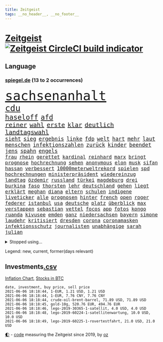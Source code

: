 ```yaml
---
title: Zeitgeist
tags: __no_header__, __no_footer__
---
```


# [Zeitgeist](https://oliz.io/zeitgeist/) [![Zeitgeist CircleCI build indicator](https://circleci.com/gh/ooz/zeitgeist.svg?style=shield)](https://circleci.com/gh/ooz/zeitgeist)

## Language

<h3><a href="https://www.spiegel.de" target="_blank">spiegel.de</a> (13 to 2 occurrences)</h3>
<p style="font-family:monospace">
<span style="font-size:32pt"><a href="news_links.html#sachsenanhalt" class="current">sachsenanhalt</a></span>
<br>
<span style="font-size:21pt"><a href="news_links.html#cdu" class="current">cdu</a></span>
<br>
<span style="font-size:17pt"><a href="news_links.html#haseloff" class="current">haseloff</a></span>
<span style="font-size:17pt"><a href="news_links.html#afd" class="current">afd</a></span>
<br>
<span style="font-size:15pt"><a href="news_links.html#reiner" class="current">reiner</a></span>
<span style="font-size:15pt"><a href="news_links.html#wahl" class="current">wahl</a></span>
<span style="font-size:15pt"><a href="news_links.html#erste" class="current">erste</a></span>
<span style="font-size:15pt"><a href="news_links.html#klar" class="current">klar</a></span>
<span style="font-size:15pt"><a href="news_links.html#deutlich" class="current">deutlich</a></span>
<span style="font-size:15pt"><a href="news_links.html#landtagswahl" class="current">landtagswahl</a></span>
<br>
<span style="font-size:13pt"><a href="news_links.html#sieht" class="current">sieht</a></span>
<span style="font-size:13pt"><a href="news_links.html#sieg" class="current">sieg</a></span>
<span style="font-size:13pt"><a href="news_links.html#ergebnis" class="current">ergebnis</a></span>
<span style="font-size:13pt"><a href="news_links.html#linke" class="current">linke</a></span>
<span style="font-size:13pt"><a href="news_links.html#fdp" class="current">fdp</a></span>
<span style="font-size:13pt"><a href="news_links.html#welt" class="current">welt</a></span>
<span style="font-size:13pt"><a href="news_links.html#hart" class="current">hart</a></span>
<span style="font-size:13pt"><a href="news_links.html#mehr" class="current">mehr</a></span>
<span style="font-size:13pt"><a href="news_links.html#laut" class="current">laut</a></span>
<span style="font-size:13pt"><a href="news_links.html#menschen" class="current">menschen</a></span>
<span style="font-size:13pt"><a href="news_links.html#infektionszahlen" class="current">infektionszahlen</a></span>
<span style="font-size:13pt"><a href="news_links.html#zurück" class="current">zurück</a></span>
<span style="font-size:13pt"><a href="news_links.html#kinder" class="current">kinder</a></span>
<span style="font-size:13pt"><a href="news_links.html#beendet" class="current">beendet</a></span>
<span style="font-size:13pt"><a href="news_links.html#jens" class="current">jens</a></span>
<span style="font-size:13pt"><a href="news_links.html#spahn" class="current">spahn</a></span>
<span style="font-size:13pt"><a href="news_links.html#engels" class="new">engels</a></span>
<br>
<span style="font-size:12pt"><a href="news_links.html#frau" class="current">frau</a></span>
<span style="font-size:12pt"><a href="news_links.html#rhein" class="new">rhein</a></span>
<span style="font-size:12pt"><a href="news_links.html#gerettet" class="current">gerettet</a></span>
<span style="font-size:12pt"><a href="news_links.html#kardinal" class="current">kardinal</a></span>
<span style="font-size:12pt"><a href="news_links.html#reinhard" class="current">reinhard</a></span>
<span style="font-size:12pt"><a href="news_links.html#marx" class="current">marx</a></span>
<span style="font-size:12pt"><a href="news_links.html#bringt" class="current">bringt</a></span>
<span style="font-size:12pt"><a href="news_links.html#prognose" class="current">prognose</a></span>
<span style="font-size:12pt"><a href="news_links.html#hochrechnung" class="new">hochrechnung</a></span>
<span style="font-size:12pt"><a href="news_links.html#sehen" class="current">sehen</a></span>
<span style="font-size:12pt"><a href="news_links.html#anonymous" class="new">anonymous</a></span>
<span style="font-size:12pt"><a href="news_links.html#elon" class="current">elon</a></span>
<span style="font-size:12pt"><a href="news_links.html#musk" class="current">musk</a></span>
<span style="font-size:12pt"><a href="news_links.html#sifan" class="new">sifan</a></span>
<span style="font-size:12pt"><a href="news_links.html#hassan" class="current">hassan</a></span>
<span style="font-size:12pt"><a href="news_links.html#verbessert" class="current">verbessert</a></span>
<span style="font-size:12pt"><a href="news_links.html#10000meterweltrekord" class="new">10000meterweltrekord</a></span>
<span style="font-size:12pt"><a href="news_links.html#spielen" class="current">spielen</a></span>
<span style="font-size:12pt"><a href="news_links.html#spd" class="current">spd</a></span>
<span style="font-size:12pt"><a href="news_links.html#hochrechnungen" class="current">hochrechnungen</a></span>
<span style="font-size:12pt"><a href="news_links.html#ministerpräsident" class="current">ministerpräsident</a></span>
<span style="font-size:12pt"><a href="news_links.html#wiedereinzug" class="new">wiedereinzug</a></span>
<span style="font-size:12pt"><a href="news_links.html#landtag" class="current">landtag</a></span>
<span style="font-size:12pt"><a href="news_links.html#özdemir" class="current">özdemir</a></span>
<span style="font-size:12pt"><a href="news_links.html#russland" class="current">russland</a></span>
<span style="font-size:12pt"><a href="news_links.html#türkei" class="current">türkei</a></span>
<span style="font-size:12pt"><a href="news_links.html#magdeburg" class="current">magdeburg</a></span>
<span style="font-size:12pt"><a href="news_links.html#drei" class="current">drei</a></span>
<span style="font-size:12pt"><a href="news_links.html#burkina" class="new">burkina</a></span>
<span style="font-size:12pt"><a href="news_links.html#faso" class="new">faso</a></span>
<span style="font-size:12pt"><a href="news_links.html#thorsten" class="current">thorsten</a></span>
<span style="font-size:12pt"><a href="news_links.html#lehr" class="new">lehr</a></span>
<span style="font-size:12pt"><a href="news_links.html#deutschland" class="current">deutschland</a></span>
<span style="font-size:12pt"><a href="news_links.html#gehen" class="current">gehen</a></span>
<span style="font-size:12pt"><a href="news_links.html#liegt" class="current">liegt</a></span>
<span style="font-size:12pt"><a href="news_links.html#erklärt" class="current">erklärt</a></span>
<span style="font-size:12pt"><a href="news_links.html#meghan" class="current">meghan</a></span>
<span style="font-size:12pt"><a href="news_links.html#diana" class="current">diana</a></span>
<span style="font-size:12pt"><a href="news_links.html#eltern" class="current">eltern</a></span>
<span style="font-size:12pt"><a href="news_links.html#schulen" class="current">schulen</a></span>
<span style="font-size:12pt"><a href="news_links.html#indigene" class="new">indigene</a></span>
<span style="font-size:12pt"><a href="news_links.html#liveticker" class="new">liveticker</a></span>
<span style="font-size:12pt"><a href="news_links.html#alle" class="current">alle</a></span>
<span style="font-size:12pt"><a href="news_links.html#prognosen" class="current">prognosen</a></span>
<span style="font-size:12pt"><a href="news_links.html#hinter" class="current">hinter</a></span>
<span style="font-size:12pt"><a href="news_links.html#french" class="new">french</a></span>
<span style="font-size:12pt"><a href="news_links.html#open" class="new">open</a></span>
<span style="font-size:12pt"><a href="news_links.html#roger" class="current">roger</a></span>
<span style="font-size:12pt"><a href="news_links.html#federer" class="current">federer</a></span>
<span style="font-size:12pt"><a href="news_links.html#istanbul" class="current">istanbul</a></span>
<span style="font-size:12pt"><a href="news_links.html#usa" class="current">usa</a></span>
<span style="font-size:12pt"><a href="news_links.html#deutsche" class="current">deutsche</a></span>
<span style="font-size:12pt"><a href="news_links.html#platz" class="current">platz</a></span>
<span style="font-size:12pt"><a href="news_links.html#überblick" class="current">überblick</a></span>
<span style="font-size:12pt"><a href="news_links.html#max" class="current">max</a></span>
<span style="font-size:12pt"><a href="news_links.html#verstappen" class="current">verstappen</a></span>
<span style="font-size:12pt"><a href="news_links.html#sebastian" class="current">sebastian</a></span>
<span style="font-size:12pt"><a href="news_links.html#vettel" class="current">vettel</a></span>
<span style="font-size:12pt"><a href="news_links.html#focos" class="new">focos</a></span>
<span style="font-size:12pt"><a href="news_links.html#app" class="current">app</a></span>
<span style="font-size:12pt"><a href="news_links.html#fotos" class="current">fotos</a></span>
<span style="font-size:12pt"><a href="news_links.html#kongo" class="current">kongo</a></span>
<span style="font-size:12pt"><a href="news_links.html#ruanda" class="current">ruanda</a></span>
<span style="font-size:12pt"><a href="news_links.html#kivusee" class="new">kivusee</a></span>
<span style="font-size:12pt"><a href="news_links.html#emden" class="new">emden</a></span>
<span style="font-size:12pt"><a href="news_links.html#ganz" class="current">ganz</a></span>
<span style="font-size:12pt"><a href="news_links.html#niedersachsen" class="current">niedersachsen</a></span>
<span style="font-size:12pt"><a href="news_links.html#bayern" class="current">bayern</a></span>
<span style="font-size:12pt"><a href="news_links.html#simone" class="current">simone</a></span>
<span style="font-size:12pt"><a href="news_links.html#laudehr" class="new">laudehr</a></span>
<span style="font-size:12pt"><a href="news_links.html#kritisiert" class="current">kritisiert</a></span>
<span style="font-size:12pt"><a href="news_links.html#dresden" class="current">dresden</a></span>
<span style="font-size:12pt"><a href="news_links.html#corona" class="current">corona</a></span>
<span style="font-size:12pt"><a href="news_links.html#coronamasken" class="current">coronamasken</a></span>
<span style="font-size:12pt"><a href="news_links.html#infektionsschutz" class="current">infektionsschutz</a></span>
<span style="font-size:12pt"><a href="news_links.html#journalisten" class="current">journalisten</a></span>
<span style="font-size:12pt"><a href="news_links.html#unabhängige" class="current">unabhängige</a></span>
<span style="font-size:12pt"><a href="news_links.html#sarah" class="current">sarah</a></span>
<span style="font-size:12pt"><a href="news_links.html#julian" class="current">julian</a></span>
</p>
<details>
<summary>Stopped using...</summary>
<p class="former" style="font-size:12pt">
coronainfektionen(227) kultusministerkonferenz(227) kurzfristig(227) lebenslanger(227) spuren(227) einsparen(226) erscheinen(226) fischer(226) frank(226) geschäft(226) herrscht(226) hinterlassen(226) kita(226) philippinen(226) prüfung(226) williams(226) witz(226) wütet(226) 5(225) abends(225) ausgang(225) bayerische(225) daniel(225) entwurf(225) kurzem(225) lustig(225) massiver(225) nannte(225) rechtsextremismus(225) republikanische(225) schweigt(225) weise(225) angeordnet(224) ans(224) ard(224) dauerhaft(224) eingestuft(224) enorm(224) erleben(224) fußballs(224) führende(224) gedacht(224) kalifornien(224) kooperiert(224) lübcke(224) mailand(224) regisseurin(224) richten(224) rtl(224) sascha(224) versehentlich(224) vorschlag(224) aufsehen(223) diskussion(223) drauf(223) einzelhandel(223) einzelne(223) elektroauto(223) entschuldigt(223) gekostet(223) gutachten(223) juan(223) jubiläum(223) leipziger(223) mysteriöse(223) niveau(223) onlinehandel(223) plattformen(223) quartal(223) umsatzplus(223) wald(223) wünschen(223) 89(222) begründung(222) bewährung(222) bildet(222) coronahotspot(222) coronawarnapp(222) ehren(222) elektroautos(222) geboren(222) giftanschlag(222) laden(222) merkt(222) nfl(222) radfahrer(222) rassistische(222) rassistischer(222) subventionen(222) verhängte(222) aufsichtsrat(221) babys(221) bahnhof(221) befragt(221) befreiung(221) gewerkschaften(221) illegalen(221) jagd(221) mangelt(221) negativ(221) verärgert(221) überlebte(221) beschimpft(220) geholfen(220) hotspots(220) impfbereitschaft(220) lud(220) mitarbeiterinnen(220) regisseur(220) riesige(220) schrumpfen(220) schwangere(220) sportdirektor(220) versuch(220) angeklagte(219) augenzeugen(219) ausbauen(219) ausgewertet(219) ber(219) deutet(219) dienen(219) ersatz(219) euphorie(219) fließt(219) gebaut(219) gewaltsam(219) geworfen(219) grand(219) infektion(219) klingbeil(219) lokale(219) metern(219) militärs(219) regierungen(219) sexismus(219) sprecher(219) verbreitete(219) verfilmt(219) vorliegt(219) öfter(219) 43(218) angemessen(218) belastet(218) beliebt(218) erhielt(218) extreme(218) fahrzeuge(218) house(218) humor(218) kleiner(218) kneipe(218) korrekt(218) krankheit(218) kremlkritikers(218) manches(218) seitdem(218) stau(218) tradition(218) verschieben(218) 98(217) absolut(217) asiatischen(217) bundespolizei(217) cool(217) dubai(217) endgültig(217) erfolge(217) gerät(217) grünheide(217) halben(217) inszenierung(217) mitgliedschaft(217) rutschen(217) schlag(217) update(217) vermittelt(217) werbung(217) wären(217) zentrales(217) begrenzen(216) beschäftigen(216) blockiert(216) brachen(216) bremst(216) fair(216) m(216) magazin(216) marija(216) massenhaft(216) polens(216) präsidentschaftswahlen(216) sauerstoff(216) streng(216) strengere(216) terroristischen(216) zucker(216) 400000(215) ausbau(215) coronatoten(215) dezember(215) enkelin(215) feuerwehrleute(215) gesunden(215) glaubt(215) stock(215) verriet(215) via(215) vollstreckt(215) wurzeln(215) 500(214) asiens(214) atem(214) brauchte(214) desaster(214) ereignis(214) fernen(214) hingerichtet(214) inmitten(214) jahrhundert(214) kochinstituts(214) längere(214) nordirland(214) prominente(214) verabreicht(214) wissenschaft(214) zwillinge(214) 52(213) coronaerkrankung(213) coronapolitik(213) entscheidend(213) geheimnis(213) gesteht(213) hölle(213) inhaftiert(213) institut(213) monatelangen(213) niederlande(213) offizielle(213) otto(213) rekonstruiert(213) sprengsatz(213) wende(213) 11000(212) bundeswirtschaftsminister(212) elektrische(212) gletscher(212) großaufgebot(212) immobilienpreise(212) josé(212) neuwagen(212) saudiarabien(212) verteidigungsministerium(212) veröffentlichte(212) weitergegeben(212) ankara(211) bestes(211) dieselskandal(211) edward(211) franzose(211) gerissen(211) hans(211) hörte(211) löste(211) psychische(211) staates(211) vieler(211) wochenüberblick(211) 30000(210) autoindustrie(210) distanz(210) dreier(210) einsetzen(210) erfurt(210) erneuert(210) genauso(210) gewandt(210) hilfspaket(210) müde(210) olympiasieger(210) sportvorstand(210) verschwand(210) wohnzimmer(210) alternative(209) clemens(209) demonstrierten(209) europaparlament(209) fakten(209) gerichtsurteil(209) halb(209) helene(209) inspiriert(209) leitete(209) schicken(209) coronaviren(208) emails(208) gefangene(208) koma(208) kronprinz(208) normale(208) tausenden(208) truppen(208) 2006(207) 94(207) aktie(207) bewusstlos(207) gastbeitrag(207) mitnehmen(207) potenzial(207) testet(207) vorstellen(207) 15000(206) aufgetreten(206) ergibt(206) fake(206) finanzierung(206) gefälschte(206) gittern(206) küstenwache(206) moritz(206) spiegelrecherchen(206) treue(206) weckt(206) 900(205) eingeführt(205) erwischt(205) historischer(205) jene(205) mohammed(205) plastikmüll(205) produzieren(205) traut(205) zulassen(205) ägypten(205) auftrag(204) norwegens(204) pjöngjang(204) porsche(204) schnitt(204) unterschied(204) vermeldet(204) zusammenstoß(204) überleben(204) abhängigkeit(203) angepasst(203) betrifft(203) eklat(203) exfrau(203) geringere(203) gästen(203) hinten(203) negativen(203) schlechtes(203) steckte(203) unregelmäßigkeiten(203) beantworten(202) begründet(202) demonstrierende(202) deutliches(202) enge(202) führenden(202) iphone(202) iphones(202) kelly(202) schief(202) sozialdemokraten(202) spiegeltitelstory(202) spotify(202) trauerfeier(202) verschwörungstheoretiker(202) amtierende(201) antigenschnelltests(201) bäume(201) englands(201) immerhin(201) menschlich(201) nation(201) pandemiebekämpfung(201) verklagen(201) zurücktreten(201) erfinderisch(200) materialien(200) menschenrechtsverletzungen(200) mobile(200) strengen(200) tvserie(200) autobranche(199) brandenburger(199) coronaschutz(199) echten(199) erinnerung(199) eroberte(199) meines(199) minus(199) strenger(199) verzeichnet(199) vorbereiten(199) carlsen(198) durchgeführt(198) ergebnissen(198) hessischen(198) landesweiten(198) magnus(198) samt(198) schulpolitik(198) uskonzern(198) verwickelt(198) verwiesen(198) 2025(197) agent(197) artikel(197) astronauten(197) aufgestellt(197) beauftragt(197) bewegungsfreiheit(197) eigenem(197) kaiser(197) klöckner(197) nachbar(197) nachts(197) optimismus(197) topteams(197) zulässig(197) zuverlässig(197) erdbeben(196) falscher(196) präsenz(196) pushbacks(196) rückgabe(196) tennisspieler(196) wirtschaftswachstum(196) abgewiesen(195) befasst(195) chats(195) gesichert(195) parteifreund(195) premierministers(195) programme(195) einflussreichsten(194) gedränge(194) psychisch(194) sperrte(194) startete(194) erstickt(193) löscht(193) pleite(193) ute(193) 64(192) gleichauf(192) trauert(192) entschuldigung(191) handy(191) zugenommen(191) 66(190) frontex(190) nirgendwo(190) rahmen(190) supermärkten(190) verfolger(190) dhabi(189) einblick(189) missverständnis(189) moschee(189) populisten(189) verfassungsrichter(189) aufgabe(188) fabrice(188) frontexchef(188) gegenseitige(188) grenzschutzagentur(188) leggeri(188) stimmten(188) votum(188) coronastudie(187) schalker(187) telegram(187) unionspolitiker(187) verkündeten(187) wandel(187) abgeschlossen(186) automatisch(186) coronaleugner(186) hallo(186) moderiert(186) mourinho(186) vermeidet(186) verringert(186) warnapp(186) akten(185) grenzschützer(185) mafiosi(185) 165(184) dramatischen(184) dreharbeiten(184) fertig(184) gerichtsentscheidung(184) lachen(184) löschen(184) verweist(184) dr(183) entwendet(183) kanaren(183) kassieren(183) profisport(183) vizekanzler(183) abstiegskampf(182) coronapatienten(182) herum(182) landeschef(182) light(182) mobilisiert(182) patzt(182) provoziert(182) wechselunterricht(182) 40jährige(181) 91(181) beliebtesten(181) dient(180) sank(180) spiegelteam(180) teilnehmern(180) atalanta(179) erhielten(179) smartphones(179) entziehen(178) impfpflicht(178) drückt(177) märtyrer(177) beschlagnahmten(176) erhöhung(176) mohamed(176) susanne(176) 2002(175) dorf(175) erlaubte(175) republikanern(175) amtierenden(174) beschaffung(174) inselstaat(174) vergehen(174) überfall(174) bezos(173) identität(173) wasserstoff(173) armen(172) bayerisches(172) betrieben(172) gründlich(172) bruno(171) coronaschließungen(171) hast(171) zdf(171) empfänger(170) kreativität(170) krefeld(170) 56(169) attraktiv(169) beitreten(169) elektromobilität(169) gemeinschaft(169) shoppen(169) ussängerin(169) best(168) regierenden(168) uwe(168) ausverkauf(167) clooney(167) oberster(167) umgebracht(167) unverzichtbar(167) beworben(166) inseln(166) offener(166) wirtschaftsleistung(166) grüße(165) as(164) begleiter(164) beyoncé(164) coronaimpfzentrum(164) italienischer(164) korrigieren(164) nationalsozialismus(164) pfefferspray(164) vorlegen(164) weitergabe(164) bedrängt(163) bist(163) krach(163) randalierer(163) verfassungsbeschwerde(163) vorgängers(163) außergewöhnlichen(162) ertrank(162) kaisers(161) ablenkung(160) erheblichen(160) groben(160) größe(160) impfstoffhersteller(160) ipads(160) last(160) schätze(160) 'ndrangheta(159) cambridge(159) hitler(159) jessica(159) erleichtern(158) frehse(158) gabriele(158) trainerin(158) versicherer(158) ärmelkanal(158) flügen(157) frontexskandal(157) beruft(156) planungen(156) unabhängiger(156) bundesagentur(155) bären(155) krawalle(155) verlorene(155) schach(154) coronaparty(153) aufträge(152) strahlt(152) tierheim(152) willi(152) berühren(151) erben(151) taxifahrer(151) unfällen(151) kohlenmonoxidvergiftung(150) schiffe(150) schwarzgrün(150) trainern(150) einbauen(149) inhaltlich(149) astrazenecaimpfstoff(148) berührt(148) coronaschutzausrüstung(148) größenwahnsinnig(148) impfdosis(148) rheinlandpfälzische(148) schauspielern(148) schutzsuchende(148) entschärft(147) errechnet(147) raumfahrtunternehmen(147) überforderung(147) coronakosten(146) fünftel(146) drinnen(145) expremier(145) politikers(145) vorwurfs(145) würdigt(144) 29jährige(143) abhilfe(143) angerufen(143) rüstet(142) unternehmerin(142) curevac(141) eingeweiht(141) katzen(141) streamingdienste(141) ios(140) attest(139) coronabedingungen(139) schreien(139) 51(138) palace(138) pandemiejahr(138) portugiesen(138) gewollt(137) grünenpolitikerin(137) hungern(137) nick(137) dankt(136) brisante(135) investition(135) legenden(135) quält(135) rädern(135) betrag(134) sonderweg(133) ankurbeln(132) euvertreter(132) fünfmal(132) motors(132) drittes(131) großvater(131) ian(131) rituale(131) systematisch(131) einreisebeschränkungen(130) freistellung(130) jazzmusiker(130) 09(129) ach(129) einreisesperren(129) begünstigt(128) bundesgesundheitsministerium(128) klimaklage(128) zweitligisten(128) ausweichen(127) geräusche(127) pink(127) schachzug(127) spielefirma(127) straflager(127) anzukurbeln(126) nrwregierung(126) teilhaben(125) hacken(124) harmlos(124) mehrmals(124) überholen(124) abfahrt(123) lieferketten(123) verbrauch(123) übers(123) fulham(122) heimatland(122) neugeborenen(122) westafrika(122) unheimlich(121) grafik(120) rasche(120) rektor(120) zufriedenheit(120) covidimpfung(119) scheiden(119) 72jähriger(118) krankenkassen(118) entscheidender(117) eleganz(116) nordkoreanischen(116) religiösen(116) 222(115) großartig(115) jakob(115) langjährige(115) ussender(114) 22jährige(113) kriegsschiffe(113) martialischen(113) anna(112) autobauer(111) diagnose(111) kindergeburtstag(111) peilt(111) umgebaut(111) verstieß(111) generalstaatsanwaltschaft(110) konzernmutter(110) präparat(110) schlafen(109) sicherheitsrisiko(109) stapeln(109) unterscheidet(109) geheimen(108) langzeitherrscher(108) restaurantbesuche(108) andy(107) fotografiert(107) 750(106) dacia(106) berger(105) hennigwellsow(105) geringen(104) leidenschaften(104) scherzt(104) homeschooling(103) kindesmissbrauchs(103) abgehalten(102) finken(101) hausärzte(101) lieferprobleme(101) unausweichlich(101) coronamutanten(100) pool(100) viral(100) cafés(99) pubertät(99) aufschlag(98) nützen(98) kragen(97) losgegangen(97) metzelder(97) büßen(96) einreiseverbote(96) flüsse(96) frühwarnsystem(96) nutzern(95) armstrong(94) grandios(94) härtesten(94) neonazis(94) schlachtfeld(94) stromnetz(94) unterschriften(94) 15jährigen(93) mitteilung(93) napoleon(93) gewöhnen(92) machtlosigkeit(92) panzer(92) sylt(92) umfunktioniert(92) abfälle(91) chaotisch(91) fehlendes(91) friseur(91) jawort(91) opel(91) reißen(91) selbsttests(91) uspharmakonzern(91) camping(90) fbibeamte(90) filmte(90) hilfsbedürftige(90) korsen(90) siegeszug(90) turniersieg(90) altenpflege(89) büchershow(89) eugen(89) fernando(89) abberufen(88) augenzeugenberichte(88) collins(88) eliteuniversität(88) fatalen(88) herthas(88) ausgebildet(87) einlösen(87) lehrern(87) albas(86) apokalypse(86) aufstiegsrennen(86) california(86) geiselnahme(86) grebe(86) klatsche(86) rainald(86) straffrei(86) unverständliche(86) 40jährigen(85) austausch(85) erwiesen(85) hauptgrund(85) höhle(85) jubelt(85) nordirische(85) behördenchef(84) exfußballprofi(84) onlinevorlesungen(84) quadrat(84) schub(84) spiegelenthüllungen(84) station(84) traditionell(84) unzureichend(84) aufsicht(83) j(83) menschenrechtslage(83) teslagründer(83) vertraulich(83) diverse(82) frauenarzt(82) herren(82) neuanfang(82) rettungskräften(82) siebtem(82) strengste(82) herausfordern(81) lewentz(81) rückhalt(81) brexits(80) co₂einsparungen(80) demnächst(80) großstädten(80) günstig(80) liechtenstein(80) neutralem(80) trümmern(80) victoria(80) vordrängeln(80) ausländischer(78) deckung(78) erneuerbaren(78) erschütternde(78) freiheitsstrafen(78) gegenseitigen(78) süßigkeiten(78) animierten(77) beerbt(77) leiterin(77) missgeschick(77) vierjährigen(77) egoismus(76) einstimmig(76) großraumbüro(76) grundrechten(76) motivierter(76) vorbestrafter(76) zulieferer(76) überdacht(76) profitabel(75) verzeichnete(75) weltraumprogramm(75) lehrkräften(74) marsmission(74) people(74) vögeln(74) welke(74) 42jähriger(73) abwehrspieler(73) coronablues(73) gerast(73) ingenuity(73) klopps(73) zwischenbilanz(73) coronahelden(72) impfberechtigte(72) klafft(72) kreitmayr(72) militärregierung(72) amateurvideos(71) hiesige(71) krone(71) privates(71) realen(71) sinne(71) covid19verläufen(70) dopings(70) einschwören(70) erwirtschaftet(70) kruden(70) maire(70) rückspiel(70) skulptur(70) tagebuch(70) brigadegeneral(69) hose(69) immobilienkonzern(69) musikern(69) unerlaubt(69) zubereitet(69) angestellt(68) ellie(68) flasche(68) geringfügig(68) goulding(68) großmutter(68) joggerin(68) konzerte(68) nationaltorwart(68) privilegiert(68) senior(68) tatverdacht(68) tvstar(68) wagemutig(68) dringende(67) duterte(67) hahn(67) nachrichtendienste(67) steuerte(67) westberlin(67) wmvergabe(67) berkshire(65) eintreten(65) freizugeben(65) hathaway(65) ruin(65) abfedern(64) einstecken(64) euländer(64) friedlich(64) kinderpornografischen(64) portugals(64) reha(64) brexitstreit(63) börsenkurs(63) diverser(63) hygienemaßnahmen(63) schlechtem(63) uralten(63) wmturniers(63) zoos(63) aufstellung(62) einstreichen(62) marvin(62) mexikanischen(62) tariflöhne(62) universitäten(62) zugewanderte(62) astrazenecavakzine(61) ausfuhr(61) birthday(61) gekippt(61) leistungssportlerin(61) salman(61) streitgespräch(61) todes(61) umkämpftes(61) vermittelte(61) wissenslücken(61) bobic(60) dfbpokalhalbfinale(60) fredi(60) rangers(60) saudiarabiens(60) südamerika(60) wahlkreis(60) wittern(60) absprachen(59) diplomatie(59) drohschreiben(59) mental(59) obhut(59) südosten(59) vertragspartner(59) alben(58) aufstiegstrainer(58) foster(58) intel(58) qrcode(58) kaiserslautern(57) solarstrom(57) cdumann(56) wobei(56) zuweilen(56) company(55) ebaykleinanzeigen(55) kulturkampf(55) lebendigen(55) marihuana(55) oakland(55) opdenhövel(55) rotrotgrüne(55) spdminister(55) harvard(54) platzte(54) spürbar(54) tapfer(54) vorübergehende(54) waldbränden(54) zelten(54) arbeitskosten(53) dieter(53) parlamentarier(53) rechtsterroristen(53) verachtung(53) wildwuchs(53) abstandsregeln(52) antidopingagentur(52) astronaut(52) erklärungsnot(52) eröffneten(52) freigeben(52) henning(52) laufender(52) sängerinnen(52) übersehen(52) fraktionsvize(51) iglesias(51) vizeregierungschef(51) dementieren(50) erzfeinde(50) exklusive(50) flughafengesellschaft(50) förderpaket(50) geldes(50) kampagnen(50) reue(50) siegburg(50) zuschüsse(50) bundessozialgericht(49) gegenwärtig(49) nachhilfemilliarde(49) ehrenerklärungen(48) erregte(48) grünschwarz(48) satt(48) tatmotiv(48) abverlangt(47) windkraftanlagen(47) ampel(46) bewegten(46) mobilfunk(46) schlägereien(46) sofortiges(46) besetzen(45) bghentscheidung(45) coronademo(45) coronastation(45) dingen(45) kapitalismuskritik(45) nio(45) scheidungen(45) wahres(45) abel(44) angesetzt(44) aufsichtsbehörde(44) motorsport(44) rekordtief(44) südgrenze(44) 21jähriger(43) bobby(43) eskalierter(43) grundschulkinder(43) hotelöffnungen(43) leichtathletikverband(43) onlinebanking(43) 22jähriger(42) alfa(42) beugt(42) rekordspieler(42) romeo(42) impfangst(41) nebenan(41) siegerstraße(41) auswärtiges(40) libysche(40) prag(40) problemfall(40) weckte(40) zypern(40) begrenzung(39) gutem(39) rennstall(39) rücknahme(39) insulaner(38) pilotprojekte(38) schutzausrüstung(38) vergisst(38) bezeichneten(37) einbußen(37) geldgeber(37) konsumiert(37) mrnaimpfstoffe(37) wanderte(37) wildtieren(37) solidarisiert(36) strafkolonie(36) aufständische(35) burnoutrisiko(35) dj(35) drittstaaten(35) femizid(35) marketing(35) münchnerinnen(35) parteizentrale(35) spielbeginn(35) suezkanalblockade(35) fachgerecht(34) passau(34) proben(34) renaissance(34) kabinettskollegen(33) klimaneutralität(33) unis(33) bevorzugen(32) coronakatastrophe(32) erstaunlicher(32) stocken(32) terrorverdachts(31) weltberühmte(31) wmteilnahme(31) misst(30) onkel(30) passagieren(30) schwergetan(30) talentiert(30) verwechselt(30) voltswagen(30) infektionsschutzgesetz(29) initiatoren(29) schießtraining(29) vereinigung(29) vergrößert(29) flexibilität(28) gerungen(28) günstiges(28) imbissbude(28) isar(28) behoben(27) herzanfall(27) klimawirkung(27) längste(27) manila(27) pokalhalbfinale(27) vorgetäuscht(27) zugreifen(27) 1896(26) dachstuhl(26) hochstapler(26) pflaster(26) schleuser(26) w(26) revolutionsgarden(25) vortäuschen(25) angeschlossen(24) gesundheitsexperte(24) thron(24) vergiftetes(24) angefasst(23) fix(23) gereizt(23) kohlendioxid(23) rechtsterroristische(23) saint(23) spaziert(23) superreiche(23) dingfest(22) hinterleute(22) kalkulierte(22) kommender(22) mindeststeuersatz(22) sleepy(22) stimmungsbild(22) traumstart(22) verkünden(22) 54jährige(21) komplizenschaft(21) fraktionssitzung(20) geht’s(20) inder(20) narzisst(20) umweltschützern(20) ebene(19) linda(19) pflegen(19) ranghoher(19) wolkenkratzer(19) zervakis(19) kirgisistan(18) schlei(18) bekanntheit(17) ehrgeizig(17) institute(17) jesse(17) künstlerischen(17) maßnahmenpaket(17) milliardenschweren(17) modells(17) peloton(17) run(17) durchkreuzen(16) klaas(16) schicht(16) spender(16) ehrgeizigere(15) gekoppelt(15) invasion(15) kaninchen(15) mundnasenschutz(15) neufassung(15) superleaguepläne(15) anzubieten(14) bka(13) coronagedenken(13) eingeschläfert(13) eubehörde(13) maike(13) moderieren(13) motogp(13) stritten(13) unglücklich(13) wagt(13) wär's(13) covorsitzenden(12) dragon(12) eindrücklich(12) hässlich(12) liveschalte(12) untergrund(12) versprochenen(12) heizt(11) hochrangige(11) spendete(11) verdienst(11)
</p>
</details>
<p>Legend: <span class="new">new</span>, <span class="current">current</span>, <span class="former">former(days relevant)</span></p>

## Investments[.csv](investments.csv)

[Inflation Chart](https://inflationchart.com),
[Stocks in BTC](https://stonksinbtc.xyz/)

```
date, investment, buy price, sell price
2021-06-06 18:18:44, 1-EUR, 1.21 USD, 1.21 USD
2021-06-06 18:18:44, 1-EUR, 7.76 CNY, 7.76 CNY
2021-06-06 18:18:44, crude-oil-brent-barrel, 71.89 USD, 71.89 USD
2021-06-06 18:18:45, gold-10g, 520.76 EUR, 494.76 EUR
2021-06-06 18:18:46, lego-2019-30365-1-satellit, 4.0 USD, 4.0 USD
2021-06-06 18:18:48, lego-2019-60224-1-satellitenwartung, 10.0 USD, 10.0 USD
2021-06-06 18:18:49, lego-2019-60225-1-rovertestfahrt, 21.0 USD, 21.0 USD
```

<footer>
<a href="javascript:toggleTheme()" class="nav">🌓</a>
- <a href="https://github.com/ooz/zeitgeist">code</a> measuring the Zeitgeist since 2019, by <a href="https://oliz.io">oz</a>
</footer>
